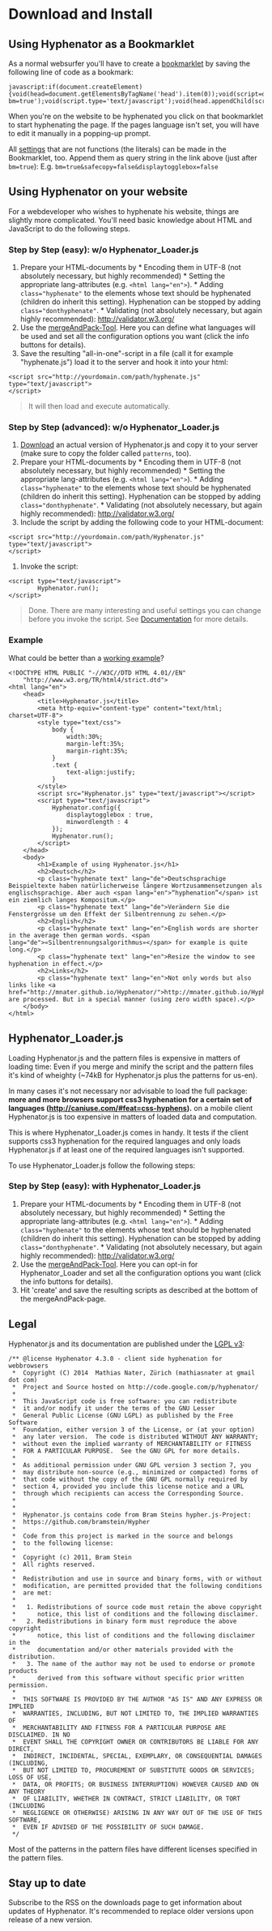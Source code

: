 # Download and Install #
## Using Hyphenator as a Bookmarklet ##
As a normal websurfer you'll have to create a [bookmarklet](http://en.wikipedia.org/wiki/Bookmarklet) by saving the following line of code as a bookmark:

```
javascript:if(document.createElement){void(head=document.getElementsByTagName('head').item(0));void(script=document.createElement('script'));void(script.src='https://github.com/mnater/Hyphenator/raw/4.3.0/Hyphenator.js?bm=true');void(script.type='text/javascript');void(head.appendChild(script));}
```

When you're on the website to be hyphenated you click on that bookmarklet to start hyphenating the page.
If the pages language isn't set, you will have to edit it manually in a popping-up prompt.

All [settings](https://github.com/mnater/Hyphenator.js/blob/wiki/en_PublicAPI.md#void-hyphenatorconfigobject-settings) that are not functions (the literals) can be made in the Bookmarklet, too. Append them as query string in the link above (just after `bm=true`):
E.g. `bm=true&safecopy=false&displaytogglebox=false`

## Using Hyphenator on your website ##
For a webdeveloper who wishes to hyphenate his website, things are slightly more complicated. You'll need basic knowledge about HTML and JavaScript to do the following steps.

### Step by Step (easy): w/o Hyphenator\_Loader.js ###
  1. Prepare your HTML-documents by
    * Encoding them in UTF-8 (not absolutely necessary, but highly recommended)
    * Setting the appropriate lang-attributes (e.g. `<html lang="en">`).
    * Adding `class="hyphenate"` to the elements whose text should be hyphenated (children do inherit this setting). Hyphenation can be stopped by adding `class="donthyphenate"`.
    * Validating (not absolutely necessary, but again highly recommended): http://validator.w3.org/
  1. Use the [mergeAndPack-Tool](http://mnater.github.io/Hyphenator/mergeAndPack.html). Here you can define what languages will be used and set all the configuration options you want (click the info buttons for details).
  1. Save the resulting "all-in-one"-script in a file (call it for example "hyphenate.js") load it to the server and hook it into your html:
```
<script src="http://yourdomain.com/path/hyphenate.js" type="text/javascript">
</script>
```
> It will then load and execute automatically.

### Step by Step (advanced): w/o Hyphenator\_Loader.js ###
  1. [Download](https://github.com/mnater/Hyphenator.js/releases/tag/4.3.0) an actual version of Hyphenator.js and copy it to your server (make sure to copy the folder called `patterns`, too).
  1. Prepare your HTML-documents by
    * Encoding them in UTF-8 (not absolutely necessary, but highly recommended)
    * Setting the appropriate lang-attributes (e.g. `<html lang="en">`).
    * Adding `class="hyphenate"` to the elements whose text should be hyphenated (children do inherit this setting). Hyphenation can be stopped by adding `class="donthyphenate"`.
    * Validating (not absolutely necessary, but again highly recommended): http://validator.w3.org/
  1. Include the script by adding the following code to your HTML-document:
```
<script src="http://yourdomain.com/path/Hyphenator.js" type="text/javascript">
</script>
```
  1. Invoke the script:
```
<script type="text/javascript">
	    Hyphenator.run();
</script>
```
> Done.
> There are many interesting and useful settings you can change before you invoke the script. See [Documentation](https://github.com/mnater/Hyphenator.js/blob/wiki/en_PublicAPI.md) for more details.

### Example ###
What could be better than a [working example](http://mnater.github.io/Hyphenator/WorkingExample.html)?
```
<!DOCTYPE HTML PUBLIC "-//W3C//DTD HTML 4.01//EN"
    "http://www.w3.org/TR/html4/strict.dtd">
<html lang="en">
    <head>
        <title>Hyphenator.js</title>
        <meta http-equiv="content-type" content="text/html; charset=UTF-8">
        <style type="text/css">
            body {
                width:30%;
                margin-left:35%;
                margin-right:35%;
            }
            .text {
                text-align:justify;
            }
        </style>
        <script src="Hyphenator.js" type="text/javascript"></script>
        <script type="text/javascript">
        	Hyphenator.config({
        		displaytogglebox : true,
        		minwordlength : 4
        	});
        	Hyphenator.run();
        </script>
    </head>
    <body>
        <h1>Example of using Hyphenator.js</h1>
        <h2>Deutsch</h2>
        <p class="hyphenate text" lang="de">Deutschsprachige Beispieltexte haben natürlicherweise längere Wortzusammensetzungen als englischsprachige. Aber auch <span lang="en">“hyphenation”</span> ist ein ziemlich langes Kompositum.</p>
        <p class="hyphenate text" lang="de">Verändern Sie die Fenstergrösse um den Effekt der Silbentrennung zu sehen.</p>
        <h2>English</h2>
        <p class="hyphenate text" lang="en">English words are shorter in the average then german words. <span lang="de">«Silbentrennungsalgorithmus»</span> for example is quite long.</p>
        <p class="hyphenate text" lang="en">Resize the window to see hyphenation in effect.</p>
        <h2>Links</h2>
        <p class="hyphenate text" lang="en">Not only words but also links like <a href="http://mnater.github.io/Hyphenator/">http://mnater.github.io/Hyphenator/</a> are processed. But in a special manner (using zero width space).</p>
    </body>
</html>
```

## Hyphenator\_Loader.js ##
Loading Hyphenator.js and the pattern files is expensive in matters of loading time: Even if you merge and minify the script and the pattern files it's kind of wheighty (~74kB for Hyphenator.js plus the patterns for us-en).

In many cases it's not necessary nor advisable to load the full package:
**more and more browsers support css3 hyphenation for a certain set of languages (http://caniuse.com/#feat=css-hyphens).** on a mobile client Hyphenator.js is too expensive in matters of loaded data and computation.

This is where Hyphenator\_Loader.js comes in handy. It tests if the client supports css3 hyphenation for the required languages and only loads Hyphenator.js if at least one of the required languages isn't supported.

To use Hyphenator\_Loader.js follow the following steps:

### Step by Step (easy): with Hyphenator\_Loader.js ###
  1. Prepare your HTML-documents by
    * Encoding them in UTF-8 (not absolutely necessary, but highly recommended)
    * Setting the appropriate lang-attributes (e.g. `<html lang="en">`).
    * Adding `class="hyphenate"` to the elements whose text should be hyphenated (children do inherit this setting). Hyphenation can be stopped by adding `class="donthyphenate"`.
    * Validating (not absolutely necessary, but again highly recommended): http://validator.w3.org/
  1. Use the [mergeAndPack-Tool](http://mnater.github.io/Hyphenator/mergeAndPack.html). Here you can opt-in for Hyphenator\_Loader and set all the configuration options you want (click the info buttons for details).
  1. Hit 'create' and save the resulting scripts as described at the bottom of the mergeAndPack-page.


## Legal ##
Hyphenator.js and its documentation are published under the [LGPL v3](http://www.gnu.org/licenses/lgpl.html):
```
/** @license Hyphenator 4.3.0 - client side hyphenation for webbrowsers
 *  Copyright (C) 2014  Mathias Nater, Zürich (mathiasnater at gmail dot com)
 *  Project and Source hosted on http://code.google.com/p/hyphenator/
 * 
 *  This JavaScript code is free software: you can redistribute
 *  it and/or modify it under the terms of the GNU Lesser
 *  General Public License (GNU LGPL) as published by the Free Software
 *  Foundation, either version 3 of the License, or (at your option)
 *  any later version.  The code is distributed WITHOUT ANY WARRANTY;
 *  without even the implied warranty of MERCHANTABILITY or FITNESS
 *  FOR A PARTICULAR PURPOSE.  See the GNU GPL for more details.
 *
 *  As additional permission under GNU GPL version 3 section 7, you
 *  may distribute non-source (e.g., minimized or compacted) forms of
 *  that code without the copy of the GNU GPL normally required by
 *  section 4, provided you include this license notice and a URL
 *  through which recipients can access the Corresponding Source.
 *
 * 
 *  Hyphenator.js contains code from Bram Steins hypher.js-Project:
 *  https://github.com/bramstein/Hypher
 *  
 *  Code from this project is marked in the source and belongs 
 *  to the following license:
 *  
 *  Copyright (c) 2011, Bram Stein
 *  All rights reserved.
 *  
 *  Redistribution and use in source and binary forms, with or without 
 *  modification, are permitted provided that the following conditions 
 *  are met:
 *   
 *   1. Redistributions of source code must retain the above copyright
 *      notice, this list of conditions and the following disclaimer. 
 *   2. Redistributions in binary form must reproduce the above copyright 
 *      notice, this list of conditions and the following disclaimer in the 
 *      documentation and/or other materials provided with the distribution. 
 *   3. The name of the author may not be used to endorse or promote products 
 *      derived from this software without specific prior written permission. 
 *  
 *  THIS SOFTWARE IS PROVIDED BY THE AUTHOR "AS IS" AND ANY EXPRESS OR IMPLIED 
 *  WARRANTIES, INCLUDING, BUT NOT LIMITED TO, THE IMPLIED WARRANTIES OF 
 *  MERCHANTABILITY AND FITNESS FOR A PARTICULAR PURPOSE ARE DISCLAIMED. IN NO 
 *  EVENT SHALL THE COPYRIGHT OWNER OR CONTRIBUTORS BE LIABLE FOR ANY DIRECT, 
 *  INDIRECT, INCIDENTAL, SPECIAL, EXEMPLARY, OR CONSEQUENTIAL DAMAGES (INCLUDING, 
 *  BUT NOT LIMITED TO, PROCUREMENT OF SUBSTITUTE GOODS OR SERVICES; LOSS OF USE, 
 *  DATA, OR PROFITS; OR BUSINESS INTERRUPTION) HOWEVER CAUSED AND ON ANY THEORY 
 *  OF LIABILITY, WHETHER IN CONTRACT, STRICT LIABILITY, OR TORT (INCLUDING 
 *  NEGLIGENCE OR OTHERWISE) ARISING IN ANY WAY OUT OF THE USE OF THIS SOFTWARE, 
 *  EVEN IF ADVISED OF THE POSSIBILITY OF SUCH DAMAGE.
 */
```
Most of the patterns in the pattern files have different licenses specified in the pattern files.

## Stay up to date ##
Subscribe to the RSS on the downloads page to get information about updates of Hyphenator.
It's recommended to replace older versions upon release of a new version.